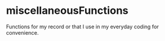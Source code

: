 # miscellaneousFunctions
Functions for my record or that I use in my everyday coding for convenience.
